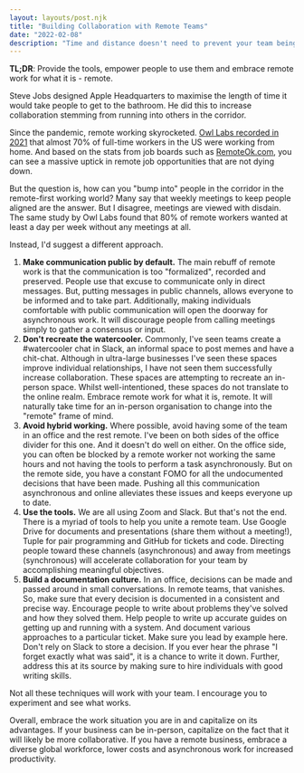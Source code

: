 ```yaml
---
layout: layouts/post.njk
title: "Building Collaboration with Remote Teams"
date: "2022-02-08"
description: "Time and distance doesn't need to prevent your team being collaborative"
---
```


**TL;DR**: Provide the tools, empower people to use them and embrace remote work for what it is - remote.

Steve Jobs designed Apple Headquarters to maximise the length of time it would take people to get to the bathroom. He did this to increase collaboration stemming from running into others in the corridor.

Since the pandemic, remote working skyrocketed. [Owl Labs recorded in 2021](https://resources.owllabs.com/state-of-remote-work) that almost 70% of full-time workers in the US were working from home. And based on the stats from job boards such as [RemoteOk.com](https://remoteok.com/open), you can see a massive uptick in remote job opportunities that are not dying down.

But the question is, how can you "bump into" people in the corridor in the remote-first working world? Many say that weekly meetings to keep people aligned are the answer. But I disagree, meetings are viewed with disdain. The same study by Owl Labs found that 80% of remote workers wanted at least a day per week without any meetings at all.

Instead, I'd suggest a different approach.

1. **Make communication public by default.** The main rebuff of remote work is that the communication is too "formalized", recorded and preserved. People use that excuse to communicate only in direct messages. But, putting messages in public channels, allows everyone to be informed and to take part. Additionally, making individuals comfortable with public communication will open the doorway for asynchronous work. It will discourage people from calling meetings simply to gather a consensus or input.
2. **Don't recreate the watercooler.** Commonly, I've seen teams create a #watercooler chat in Slack, an informal space to post memes and have a chit-chat. Although in ultra-large businesses I've seen these spaces improve individual relationships, I have not seen them successfully increase collaboration. These spaces are attempting to recreate an in-person space. Whilst well-intentioned, these spaces do not translate to the online realm. Embrace remote work for what it is, remote. It will naturally take time for an in-person organisation to change into the "remote" frame of mind.
3. **Avoid hybrid working.** Where possible, avoid having some of the team in an office and the rest remote. I've been on both sides of the office divider for this one. And it doesn't do well on either. On the office side, you can often be blocked by a remote worker not working the same hours and not having the tools to perform a task asynchronously. But on the remote side, you have a constant FOMO for all the undocumented decisions that have been made. Pushing all this communication asynchronous and online alleviates these issues and keeps everyone up to date.
4. **Use the tools.** We are all using Zoom and Slack. But that's not the end. There is a myriad of tools to help you unite a remote team. Use Google Drive for documents and presentations (share them without a meeting!), Tuple for pair programming and GitHub for tickets and code. Directing people toward these channels (asynchronous) and away from meetings (synchronous) will accelerate collaboration for your team by accomplishing meaningful objectives.
5. **Build a documentation culture.** In an office, decisions can be made and passed around in small conversations. In remote teams, that vanishes. So, make sure that every decision is documented in a consistent and precise way. Encourage people to write about problems they've solved and how they solved them. Help people to write up accurate guides on getting up and running with a system. And document various approaches to a particular ticket. Make sure you lead by example here. Don't rely on Slack to store a decision. If you ever hear the phrase "I forget exactly what was said", it is a chance to write it down. Further, address this at its source by making sure to hire individuals with good writing skills.

Not all these techniques will work with your team. I encourage you to experiment and see what works.

Overall, embrace the work situation you are in and capitalize on its advantages. If your business can be in-person, capitalize on the fact that it will likely be more collaborative. If you have a remote business, embrace a diverse global workforce, lower costs and asynchronous work for increased productivity.
